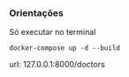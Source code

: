 <h3>Orientações</h3>

<p>Só executar no terminal</p>
<code>docker-compose up -d --build</code>

<p>url: 127.0.0.1:8000/doctors</p>
